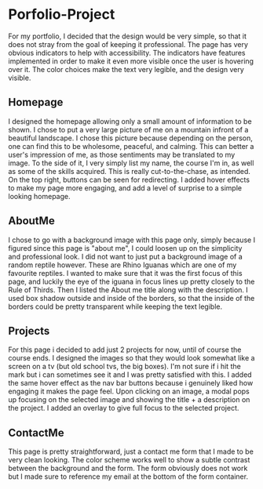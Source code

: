 # Porfolio-Project

For my portfolio, I decided that the design would be very simple, so that it does not stray from the goal of keeping it professional.
The page has very obvious indicators to help with accessibility. The indicators have features implemented in order to make it even more visible once the user is hovering over it. The color choices make the text very legible, and the design very visible. 


## Homepage

I designed the homepage allowing only a small amount of information to be shown. I chose to put a very large picture of me on a mountain infront of a beautiful landscape. I chose this picture because depending on the person, one can find this to be wholesome, peaceful, and calming. This can better a user's impression of me, as those sentiments may be translated to my image. To the side of it, I very simply list my name, the course I'm in, as well as some of the skills acquired. This is really cut-to-the-chase, as intended. On the top right, buttons can be seen for redirecting. I added hover effects to make my page more engaging, and add a level of surprise to a simple looking homepage. 


## AboutMe

I chose to go with a background image with this page only, simply because I figured since this page is "about me", I could loosen up on the simplicity and professional look. I did not want to just put a background image of a random reptile however. These are Rhino Iguanas which are one of my favourite reptiles. I wanted to make sure that it was the first focus of this page, and luckily the eye of the iguana in focus lines up pretty closely to the Rule of Thirds. Then I listed the About me title along with the description. I used box shadow outside and inside of the borders, so that the inside of the borders could be pretty transparent while keeping the text legible. 

## Projects

For this page i decided to add just 2 projects for now, until of course the course ends. I designed the images so that they would look somewhat like a screen on a tv (but old school tvs, the big boxes). I'm not sure if i hit the mark but i can sometimes see it and I was pretty satisfied with this. I added the same hover effect as the nav bar buttons because i genuinely liked how engaging it makes the page feel. Upon clicking on an image, a modal pops up focusing on the selected image and showing the title + a description on the project. I added an overlay to give full focus to the selected project.

## ContactMe

This page is pretty straightforward, just a contact me form that I made to be very clean looking. The color scheme works well to show a subtle contrast between the background and the form. The form obviously does not work but I made sure to reference my email at the bottom of the form container. 